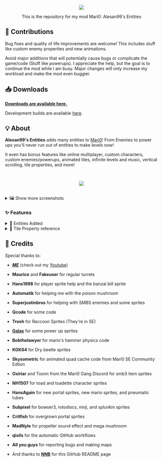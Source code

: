 <p align="center"><img src="https://i.imgur.com/U5xzR1h.png"></p>
<p align="center">This is the repository for my mod Mari0: Alesan99's Entities</p>

## 👷 Contributions
Bug fixes and quality of life improvements are welcome!
This includes stuff like custom enemy properties and new animations.

Avoid major additions that will potentially cause bugs or complicate the game/code (Stuff like powerups).
I appreciate the help, but the goal is to continue the mod while I am busy. Major changes will only increase my workload and make the mod even buggier.

## 📥 Downloads
[**Downloads are available here.**](https://forum.stabyourself.net/viewtopic.php?f=13&t=3636)

Development builds are available [here](https://github.com/alesan99/mari0_ae/actions).

## 💡 About
**Alesan99's Entities** adds many entities to [Mari0](https://stabyourself.net/mari0)! From Enemies to power ups you'll never run out of entities to make levels now!

It even has bonus features like online multiplayer, custom characters, custom enemies/powerups, animated tiles, infinite levels and music, vertical scrolling, tile properties, and more!

<br>

<p align="center"><img src="https://i.imgur.com/th4xsMi.png"></p>

<br>

<details>
  <summary>🖼️ Show more screenshots</summary>

  <blockquote>
  <p align="center"><img src="https://i.imgur.com/fS2o7pc.png"></p>
  <p align="center"><img src="https://i.imgur.com/67uPzZZ.png"></p>
  <p align="center"><img src="https://i.imgur.com/VhvWBcj.png"></p>
  <p align="center"><img src="https://i.imgur.com/tdDfhkR.png"></p>
  <p align="center"><img src="https://i.imgur.com/CPQN00C.png"></p>
  <p align="center"><img src="https://i.imgur.com/04htj0O.png"></p>
  <p align="center"><img src="https://i.imgur.com/cnW3Vob.png"></p>
  <p align="center"><img src="https://i.imgur.com/016vjP0.png"></p>
  <p align="center"><img src="https://i.imgur.com/E8mXQFj.png"></p>
  </blockquote>
</details>

### ✨ Features
<details>
  <summary>🍄 Entities Added</summary>

  - Poison Mushroom
  - Upside Down pirahna plants
  - Banzai bill
  - King Bill
  - Sidestepper
  - Barrel
  - Small icicles from SMBS
  - Angry Sun
  - Splunkin
  - Splunkin half
  - 3-up moon
  - Giant Goomba
  - Giant Koopa
  - Giant Spikey
  - Koopa shell
  - Goombrat
  - Fire Bro
  - Clock from SMBS
  - Green springs
  - Red Piranha Plant
  - Upside Down Piranha Plant
  - Thwomps
  - Fish bones
  - Drybones
  - Muncher
  - Giant Beetle
  - Meteors from NSMB
  - Dry Goomba
  - Dry Piranha Plant
  - Donut
  - Boomerang Bro
  - Para Beetle
  - Ninji
  - Hammer suit
  - Boo
  - Bomb-omb
  - Monty mole
  - Mega mole
  - Venus firetrap (AKA fire piranha plant)
  - Upside down venus firetrap
  - Rotating block
  - Torpedo ted
  - Frog suit
  - Boomboom
  - ? ball
  - Raccoon leaf
  - Blue koopa
  - Koopa Paratroopa that flies left and right
  - Wind from Lost Levels
  - Left & Up pipe
  - SMB3 door
  - Ice
  - Companion cube
  - High energy pellet launcher & catcher
  - Adhesion gel (Call it whatever you want, It's called purple gel in-game anyway)
  - Turrets
  - Defective turrets
  - ! buttons
  - ! blocks
  - Rip van fish
  - Square waves
  - Delayer
  - Coin entity
  - Amp milk
  - Green parabeetle
  - Fire thing from SMB3
  - Cannon ball
  - Mini mushroom
  - Rocket launcher
  - GLaDOS
  - Portal gun pedestal
  - Pre-placed portals
  - Text entity
  - Region trigger
  - Ice flower
  - Tile tool
  - Enemy tool
  - Shy guys
  - Randomizer
  - Yoshi
  - Big ! button from SMW
  - Beetle shell
  - Music changer
  - Spiketop
  - P-Switch
  - Pokey
  - Snow pokey
  - Fighter fly
  - Swim wing
  - DK hammer
  - Vine stop
  - Chain chomp
  - Sledge bro
  - Edgeless cube
  - Rocky wrench
  - Cleansing gel
  - Excursion funnels
  - Roto-discs
  - Down exit pipe
  - Thwimps
  - Bony beetle
  - Tiny goomba
  - Koopalings
  - Big mushroom
  - Smb3 bowser
  - Ice bro
  - Bulls eye bill
  - Wiggler
  - Goomba Shoe
  - Magikoopa
  - P button Door
  - Key door and Key
  - Blooper Nanny
  - Circle Boos
  - Weird Mushroom
  - Carrot Powerup
  - Tanooki Suit
  - Cape Mario
  - Horizontal Pipe exit
  - Skewers
  - Conveyor Belts
  - Lakitu Cloud
  - Stretch
  - Upsidedown beetles and spinys
  - Spiny shells
  - Ceiling blocker
  - Cube and Sphere buttons
  - That one star from SMBS
  - And Gate
  - Or Gate
  - RS Flip Flop
  - Animation Trigger
  - Input Block
  - Collectables
  - Collectable Lock
  - Superball Flower
  - Switch Blocks
  - Rising Water
  - Snake Blocks
  - Small Springs
  - Pow Blocks
  - Small Springs
  - POW Blocks
  - Big Icicles
  - Side Thwomps
  - ! Switch Conveyor Belts
  - Dry Bones Shells
  - Red See Saws
  - Animation Output
  - Spikes And Spike Balls
  - Frozen Coins
  - P-Blocks
  - Clear Pipes <a href="https://github.com/alesan99/mari0_ae/releases"><sup>New!</sup></a>
  - Tracks <a href="https://github.com/alesan99/mari0_ae/releases"><sup>New!</sup></a>
  - Propeller Box <a href="https://github.com/alesan99/mari0_ae/releases"><sup>New!</sup></a>
  - Cannon Box <a href="https://github.com/alesan99/mari0_ae/releases"><sup>New!</sup></a>
  - Piranha Creepers <a href="https://github.com/alesan99/mari0_ae/releases"><sup>New!</sup></a>
  - Blue Shell Powerup <a href="https://github.com/alesan99/mari0_ae/releases"><sup>New!</sup></a>
  - Boomerang Flower <a href="https://github.com/alesan99/mari0_ae/releases"><sup>New!</sup></a>
  - Checkpoint Flag <a href="https://github.com/alesan99/mari0_ae/releases"><sup>New!</sup></a>
  - Big Mushroom (Mario Maker) <a href="https://github.com/alesan99/mari0_ae/releases"><sup>New!</sup></a>
  - Cannon Ball Cannon <a href="https://github.com/alesan99/mari0_ae/releases"><sup>New!</sup></a>
  - Camera Stop <a href="https://github.com/alesan99/mari0_ae/releases"><sup>New!</sup></a>
  - Pneumatic Diversity Vents <a href="https://github.com/alesan99/mari0_ae/releases"><sup>New!</sup></a>
  - Grinders & Bumpers <a href="https://github.com/alesan99/mari0_ae/releases"><sup>New!</sup></a>
  - Bowser Jr. <a href="https://github.com/alesan99/mari0_ae/releases"><sup>New!</sup></a>
  - Super-size Mushroom <a href="https://github.com/alesan99/mari0_ae/releases"><sup>New!</sup></a>
  - Fuzzies <a href="https://github.com/alesan99/mari0_ae/releases"><sup>New!</sup></a>

</details>
<details>
  <summary>📜 Tile Property reference</summary>

  ![Tile Property reference image](https://i.imgur.com/nDJRzO2.png)

  Put a pixel next to your tiles in tiles.png to change how it acts.
  The color of the pixel doesn't matter except for slopes.
  > - Half slants are color coded: `0`, `0`, `200 0`, `0`, `100`
  > - Upsidedown slants are color coded: `100`, `0`, `0`
  > - Have both left and right slants enabled to make a slab
</details>

## 💌 Credits
Special thanks to:
- [***ME***](https://alesan99.blogspot.com) (check out my [Youtube](https://www.youtube.com/channel/UClCb0X0Yd36KgGnJwhIrcQw))
- **Maurice** and **Fakeuser** for regular turrets
- **Hans1998** for player sprite help and the banzai bill sprite
- **Automatik** for helping me with the poison mushroom
- **Superjustinbros** for helping with SMBS enemies and some sprites
- **Qcode** for some code
- **Trosh** for Raccoon Sprites (They're in SE)
- [**Galas**](http://www.spriters-resource.com/custom_edited/mario/sheet/17965) for some power up sprites
- **Bobthelawyer** for mario's hammer physics code
- **KGK64** for Dry beetle sprites
- **Skysometric** for animated quad cache code from Mari0 SE Community Edtion
- **Oxiriar** and Toonn from the Mari0 Gang Discord for smb3 item sprites
- **NH1507** for toad and toadette character sprites
- **HansAgain** for new portal sprites, new mario sprites, and pneumatic tubes
- **Subpixel** for bowser3, rotodiscs, ninji, and splunkin sprites
- **Critfish** for overgrown portal sprites
- **MadNyle** for propeller sound effect and mega mushroom
- **qixils** for the automatic GitHub workflows
- **All you guys** for reporting bugs and making maps

- And thanks to [**NNB**](https://github.com/NNBnh) for this GitHub README page
